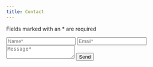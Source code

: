 ```yaml
---
title: Contact
---
```


<form action="https://formspree.io/rufus@rufuspollock.org"
      method="POST">
    <p>Fields marked with an * are required</p>
    <input type="text" name="name" placeholder="Name*" />
    <input type="email" name="_replyto" placeholder="Email*" />
    <textarea  name="message" placeholder="Message*"></textarea>
    <input type="submit" value="Send">
</form>
